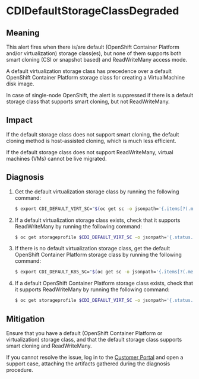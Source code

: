 # CDIDefaultStorageClassDegraded

## Meaning

This alert fires when there is/are default (OpenShift Container Platform and/or
virtualization)
storage class(es), but none of them supports both smart cloning (CSI or snapshot
based) and ReadWriteMany access mode.

A default virtualization storage class has precedence over a default OpenShift
Container Platform
storage class for creating a VirtualMachine disk image.

In case of single-node OpenShift, the alert is suppressed if there is a default
storage class that supports smart cloning, but not ReadWriteMany.

## Impact

If the default storage class does not support smart cloning, the default cloning
method is host-assisted cloning, which is much less efficient.

If the default storage class does not support ReadWriteMany, virtual machines
(VMs) cannot be live migrated.

## Diagnosis

1. Get the default virtualization storage class by running the following
command:

   ```bash
   $ export CDI_DEFAULT_VIRT_SC="$(oc get sc -o jsonpath='{.items[?(.metadata.annotations.storageclass\.kubevirt\.io\/is-default-virt-class=="true")].metadata.name}')"
   ```

2. If a default virtualization storage class exists, check that it supports
ReadWriteMany by running the following command:

   ```bash
   $ oc get storageprofile $CDI_DEFAULT_VIRT_SC -o jsonpath='{.status.claimPropertySets}' | grep ReadWriteMany
   ```

3. If there is no default virtualization storage class, get the default
OpenShift Container Platform storage class by running the following command:

   ```bash
   $ export CDI_DEFAULT_K8S_SC="$(oc get sc -o jsonpath='{.items[?(.metadata.annotations.storageclass\.kubernetes\.io\/is-default-class=="true")].metadata.name}')"
   ```

4. If a default OpenShift Container Platform storage class exists, check that
it supports
ReadWriteMany by running the following command:

   ```bash
   $ oc get storageprofile $CDI_DEFAULT_VIRT_SC -o jsonpath='{.status.claimPropertySets}' | grep ReadWriteMany
   ```

## Mitigation

Ensure that you have a default (OpenShift Container Platform or virtualization)
storage class, and
that the default storage class supports smart cloning and ReadWriteMany.

If you cannot resolve the issue, log in to the
[Customer Portal](https://access.redhat.com) and open a support case, attaching
the artifacts gathered during the diagnosis procedure.